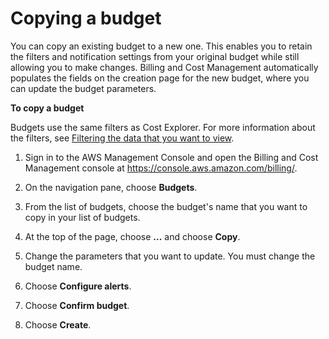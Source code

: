 # Copying a budget<a name="budgets-copy"></a>

You can copy an existing budget to a new one\. This enables you to retain the filters and notification settings from your original budget while still allowing you to make changes\. Billing and Cost Management automatically populates the fields on the creation page for the new budget, where you can update the budget parameters\. <a name="budgets-copy-proc"></a>

**To copy a budget**

Budgets use the same filters as Cost Explorer\. For more information about the filters, see [Filtering the data that you want to view](ce-filtering.md)\.

1. Sign in to the AWS Management Console and open the Billing and Cost Management console at [https://console\.aws\.amazon\.com/billing/](https://console.aws.amazon.com/billing/)\.

1. On the navigation pane, choose **Budgets**\.

1. From the list of budgets, choose the budget's name that you want to copy in your list of budgets\.

1. At the top of the page, choose **\.\.\.** and choose **Copy**\.

1. Change the parameters that you want to update\. You must change the budget name\.

1. Choose **Configure alerts**\.

1. Choose **Confirm budget**\.

1. Choose **Create**\.